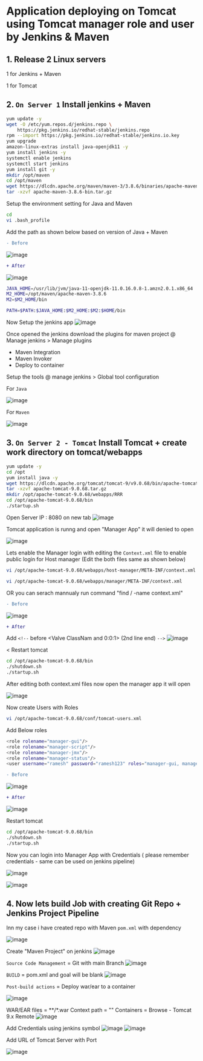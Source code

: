 # Application deploying on Tomcat using Tomcat manager role and user by Jenkins & Maven

## 1. Release 2 Linux servers
1 for Jenkins + Maven

1 for Tomcat

## 2. `On Server 1` Install jenkins + Maven
```sh
yum update -y
wget -O /etc/yum.repos.d/jenkins.repo \
    https://pkg.jenkins.io/redhat-stable/jenkins.repo
rpm --import https://pkg.jenkins.io/redhat-stable/jenkins.io.key
yum upgrade
amazon-linux-extras install java-openjdk11 -y
yum install jenkins -y
systemctl enable jenkins
systemctl start jenkins
yum install git -y
mkdir /opt/maven
cd /opt/maven
wget https://dlcdn.apache.org/maven/maven-3/3.8.6/binaries/apache-maven-3.8.6-bin.tar.gz
tar -xzvf apache-maven-3.8.6-bin.tar.gz
```

Setup the environment setting for Java and Maven
```sh
cd
vi .bash_profile
```

Add the path as shown below based on version of Java + Maven
```diff
- Before
```

![image](https://user-images.githubusercontent.com/111989928/199534365-046e6aa0-b0b7-419b-993b-aa106527ef3b.png)

```diff
+ After
```

![image](https://user-images.githubusercontent.com/111989928/199535469-b1bf3a7c-3cb4-47b4-97a4-9c7b40c5a4fb.png)
```sh
JAVA_HOME=/usr/lib/jvm/java-11-openjdk-11.0.16.0.8-1.amzn2.0.1.x86_64
M2_HOME=/opt/maven/apache-maven-3.8.6
M2=$M2_HOME/bin

PATH=$PATH:$JAVA_HOME:$M2_HOME:$M2:$HOME/bin
```

Now Setup the jenkins app
![image](https://user-images.githubusercontent.com/111989928/199536974-545a8c9a-e286-4591-afd4-391b9afbcb66.png)

Once opened the jenkins download the plugins for maven project @ Manage jenkins > Manage plugins

* Maven Integration
* Maven Invoker
* Deploy to container

Setup the tools @ manage jenkins > Global tool configuration

For `Java`

![image](https://user-images.githubusercontent.com/111989928/199538575-3656cd22-a254-477b-b49f-8beec3870d8b.png)

For `Maven`

![image](https://user-images.githubusercontent.com/111989928/199538740-89981c5f-c5f4-42d0-a0d5-66bfa2e685e3.png)



## 3. `On Server 2 - Tomcat` Install Tomcat + create work directory on tomcat/webapps
```sh
yum update -y
cd /opt
yum install java -y
wget https://dlcdn.apache.org/tomcat/tomcat-9/v9.0.68/bin/apache-tomcat-9.0.68.tar.gz
tar -xzvf apache-tomcat-9.0.68.tar.gz
mkdir /opt/apache-tomcat-9.0.68/webapps/RRR
cd /opt/apache-tomcat-9.0.68/bin
./startup.sh
```
Open Server IP : 8080 on new tab
![image](https://user-images.githubusercontent.com/111989928/199546600-db8acd8b-c491-4063-8ecf-6f47cca27180.png)

Tomcat application is runng and open "Manager App" it will denied to open 

![image](https://user-images.githubusercontent.com/111989928/199546993-96aa595b-12a5-4810-b928-9a2952b0129d.png)


Lets enable the Manager login with editing the `Context.xml` file to enable public login for Host manager (Edit the both files same as shown below)

```sh
vi /opt/apache-tomcat-9.0.68/webapps/host-manager/META-INF/context.xml
```
```sh
vi /opt/apache-tomcat-9.0.68/webapps/manager/META-INF/context.xml
```
OR you can serach mannualy run command "find / -name context.xml"
```diff
- Before
```
![image](https://user-images.githubusercontent.com/111989928/199543146-bd741583-aa7d-46c3-82b6-ce81f3eac789.png)
```diff
+ After
```
Add ` <!-- ` before <Valve ClassNam and 
                          0:0:1> (2nd line end) ` --> `
![image](https://user-images.githubusercontent.com/111989928/199544536-01499aef-84c4-496c-9949-525466342aef.png)
    
<
Restart tomcat
```sh
cd /opt/apache-tomcat-9.0.68/bin
./shutdown.sh
./startup.sh
```
After editing both context.xml files now open the manager app it will open
 
![image](https://user-images.githubusercontent.com/111989928/199548711-21756b74-44d2-4873-afe0-0b1b6ab5ca82.png)

 Now create Users with Roles
 ```sh
vi /opt/apache-tomcat-9.0.68/conf/tomcat-users.xml
```
Add Below roles 
```sh
<role rolename="manager-gui"/>
<role rolename="manager-script"/>
<role rolename="manager-jmx"/>
<role rolename="manager-status"/>
<user username="ramesh" password="ramesh123" roles="manager-gui, manager-script, manager-jmx, manager-status"/>
```
```diff
- Before
```
![image](https://user-images.githubusercontent.com/111989928/199549788-13e33905-5e20-40ef-af59-5bed6e54ca50.png)

```diff
+ After
```
![image](https://user-images.githubusercontent.com/111989928/199550166-9e6822b6-71e8-4eb6-99fd-aac7ca39e47c.png)

    
Restart tomcat
```sh
cd /opt/apache-tomcat-9.0.68/bin
./shutdown.sh
./startup.sh
```
Now you can login into Manager App with Credentials ( please remember credentials - same can be used on jenkins pipeline)

![image](https://user-images.githubusercontent.com/111989928/199550677-aa028f58-9827-40e2-a9bc-4e6da8310507.png)

 ![image](https://user-images.githubusercontent.com/111989928/199550879-428a3c33-5d1f-42ef-9af5-ded547fae0a0.png)
    
## 4. Now lets build Job with creating Git Repo + Jenkins Project Pipeline

Inn my case i have created repo with Maven `pom.xml` with dependency 
    
![image](https://user-images.githubusercontent.com/111989928/199551830-ca01ecb5-e7ea-402e-b045-f78841b0c266.png)


Create "Maven Project"  on jenkins
![image](https://user-images.githubusercontent.com/111989928/199551241-682cd195-09a9-4727-b573-129a37f21c29.png)

`Source Code Management` = Git with main Branch
![image](https://user-images.githubusercontent.com/111989928/199552014-0318097f-842b-43f8-8f98-0f0de28de376.png)

    
`BUILD` =  pom.xml and goal will be blank
![image](https://user-images.githubusercontent.com/111989928/199552287-ec66d95b-efab-45b1-95c4-413cb2db36ed.png)

 
`Post-build actions` = Deploy war/ear to a container
    
![image](https://user-images.githubusercontent.com/111989928/199553064-192267cd-3454-4b52-b896-fe5e7d7a5b7f.png)

    
WAR/EAR files = **/*.war
Context path = ""
Containers = Browse - Tomcat 9.x Remote
![image](https://user-images.githubusercontent.com/111989928/199553431-2b3d3254-dc69-400d-9939-27eb1f694398.png)

Add Credentials using jenkins symbol
![image](https://user-images.githubusercontent.com/111989928/199553822-e454b65a-c064-4207-a874-47aeb03a5447.png)
![image](https://user-images.githubusercontent.com/111989928/199553951-1f82967a-db6b-4dc0-8ff9-cf77c2d18a00.png)

    
Add URL of Tomcat Server with Port

![image](https://user-images.githubusercontent.com/111989928/199554059-4b5fd610-71f6-4b3d-a7d9-b1073d7bf6ef.png)
    
 
    

